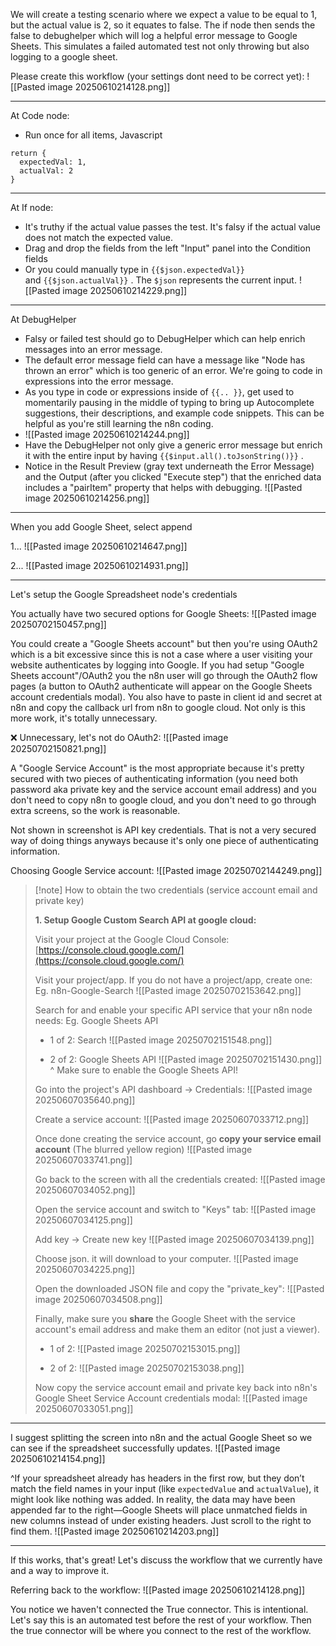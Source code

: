 We will create a testing scenario where we expect a value to be equal to 1, but the actual value is 2, so it equates to false. The if node then sends the false to debughelper which will log a helpful error message to Google Sheets. This simulates a failed automated test not only throwing but also logging to a google sheet.

Please create this workflow (your settings dont need to be correct yet):
![[Pasted image 20250610214128.png]]

---

At Code node:
- Run once for all items, Javascript
```
return {  
  expectedVal: 1,  
  actualVal: 2  
}
```

---

At If node:

- It's truthy if the actual value passes the test. It's falsy if the actual value does not match the expected value.
- Drag and drop the fields from the left "Input" panel into the Condition fields
- Or you could manually type in `{{$json.expectedVal}}`  and `{{$json.actualVal}}` . The `$json` represents the current input.
  ![[Pasted image 20250610214229.png]]

---

At DebugHelper

- Falsy or failed test should go to DebugHelper which can help enrich messages into an error message.
- The default error message field can have a message like "Node has thrown an error" which is too generic of an error. We're going to code in expressions into the error message.
- As you type in code or expressions inside of `{{.. }}`, get used to momentarily pausing in the middle of typing to bring up Autocomplete suggestions, their descriptions, and example code snippets. This can be helpful as you're still learning the n8n coding.
- ![[Pasted image 20250610214244.png]]
- Have the DebugHelper not only give a generic error message but enrich it with the entire input by having `{{$input.all().toJsonString()}}` .
- Notice in the Result Preview (gray text underneath the Error Message) and the Output (after you clicked "Execute step") that the enriched data includes a "pairItem" property that helps with debugging.
  ![[Pasted image 20250610214256.png]]


---

When you add Google Sheet, select append

1...
![[Pasted image 20250610214647.png]]

2...
![[Pasted image 20250610214931.png]]

---

Let's setup the Google Spreadsheet node's credentials

You actually have two secured options for Google Sheets:
![[Pasted image 20250702150457.png]]

You could create a "Google Sheets account" but then you're using OAuth2 which is a bit excessive since this is not a case where a user visiting your website authenticates by logging into Google. If you had setup "Google Sheets account"/OAuth2 you the n8n user will go through the OAuth2 flow pages (a button to OAuth2 authenticate will appear on the Google Sheets account credentials modal). You also have to paste in client id and secret at n8n and copy the callback url from n8n to google cloud. Not only is this more work, it's totally unnecessary.

❌ Unnecessary, let's not do OAuth2:
![[Pasted image 20250702150821.png]]

A "Google Service Account" is the most appropriate because it's pretty secured with two pieces of authenticating information (you need both password aka private key and the service account email address) and you don't need to copy n8n to google cloud, and you don't need to go through extra screens, so the work is reasonable.

Not shown in screenshot is API key credentials. That is not a very secured way of doing things anyways because it's only one piece of authenticating information.

Choosing Google Service account:
![[Pasted image 20250702144249.png]]



> [!note] How to obtain the two credentials (service account email and private key)
> 
> **1. Setup Google Custom Search API at google cloud:**
>
> Visit your project at the Google Cloud Console:
> [https://console.cloud.google.com/](https://console.cloud.google.com/)
> 
> Visit your project/app. If you do not have a project/app, create one:
> Eg. n8n-Google-Search
> ![[Pasted image 20250702153642.png]]
> 
> Search for and enable your specific API service that your n8n node needs: 
> Eg. Google Sheets API
> 
> - 1 of 2: Search
>    ![[Pasted image 20250702151548.png]]
>  
> - 2 of 2: Google Sheets API
>  ![[Pasted image 20250702151430.png]]
>  ^ Make sure to enable the Google Sheets API!
>
> Go into the project's API dashboard -> Credentials:
> ![[Pasted image 20250607035640.png]]
> 
> Create a service account:
> ![[Pasted image 20250607033712.png]]
> 
> Once done creating the service account, go **copy your service email account** (The blurred yellow region)
![[Pasted image 20250607033741.png]]
>
> Go back to the screen with all the credentials created:
![[Pasted image 20250607034052.png]]
>
> Open the service account and switch to "Keys" tab:
> ![[Pasted image 20250607034125.png]]
> 
> Add key → Create new key
> ![[Pasted image 20250607034139.png]]
> 
> Choose json. it will download to your computer.
> ![[Pasted image 20250607034225.png]]
> 
> Open the downloaded JSON file and copy the "private_key":
> ![[Pasted image 20250607034508.png]]
>
> Finally, make sure you **share** the Google Sheet with the service account's email address and make them an editor (not just a viewer).
> - 1 of 2:
>   ![[Pasted image 20250702153015.png]]
>   
>  - 2 of 2:
>    ![[Pasted image 20250702153038.png]]
> 
>
> Now copy the service account email and private key back into n8n's Google Sheet Service Account credentials modal:
> ![[Pasted image 20250607033051.png]]
> 


----

I suggest splitting the screen into n8n and the actual Google Sheet so we can see if the spreadsheet successfully updates.
![[Pasted image 20250610214154.png]]

^If your spreadsheet already has headers in the first row, but they don’t match the field names in your input (like `expectedValue` and `actualValue`), it might look like nothing was added. In reality, the data may have been appended far to the right—Google Sheets will place unmatched fields in new columns instead of under existing headers. Just scroll to the right to find them.
![[Pasted image 20250610214203.png]]

---

If this works, that's great! Let's discuss the workflow that we currently have and a way to improve it.

Referring back to the workflow:
![[Pasted image 20250610214128.png]]

You notice we haven't connected the True connector. This is intentional. Let's say this is an automated test before the rest of your workflow. Then the true connector will be where you connect to the rest of the workflow.